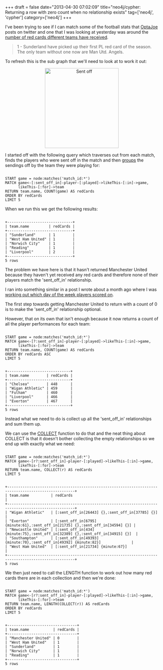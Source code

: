 +++
draft = false
date="2013-04-30 07:02:09"
title="neo4j/cypher: Returning a row with zero count when no relationship exists"
tag=['neo4j', 'cypher']
category=['neo4j']
+++

<p>I've been trying to see if I can match some of the football stats that <a href="https://twitter.com/OptaJoe">OptaJoe</a> posts on twitter and one that I was looking at yesterday was around the <a href="https://twitter.com/OptaJoe/status/328969438361690113">number of red cards different teams have received</a>.</p>


<blockquote>
1 - Sunderland have picked up their first PL red card of the season. The only team without one now are Man Utd. Angels.
</blockquote>

<p>To refresh this is the sub graph that we'll need to look at to work it out:</p>


<div align="center">
<img src="{{<siteurl>}}/uploads/2013/04/sent_off.png" alt="Sent off" title="sent_off.png" border="0" width="242" height="262" />
</div>

<p>I started off with the following query which traverses out from each match, finds the players who were sent off in the match and then <a href="http://www.markhneedham.com/blog/2013/02/17/neo4jcypher-sql-style-group-by-functionality/">groups</a> the sendings off by the team they were playing for:</p>



~~~cypher

START game = node:matches('match_id:*')
MATCH game<-[:sent_off_in]-player-[:played]->likeThis-[:in]->game, 
      likeThis-[:for]->team
RETURN team.name, COUNT(game) AS redCards
ORDER BY redCards
LIMIT 5
~~~

<p>When we run this we get the following results:</p>



~~~text

+------------------------------+
| team.name         | redCards |
+------------------------------+
| "Sunderland"      | 1        |
| "West Ham United" | 1        |
| "Norwich City"    | 1        |
| "Reading"         | 1        |
| "Liverpool"       | 2        |
+------------------------------+
5 rows
~~~

<p>The problem we have here is that it hasn't returned Manchester United because they haven't yet received any red cards and therefore none of their players match the 'sent_off_in' relationship.</p>


<p>I ran into something similar in a post I wrote about a month ago where I was <a href="http://www.markhneedham.com/blog/2013/03/20/neo4jcypher-getting-the-hang-of-the-with-statement/">working out which day of the week players scored on</a>.</p>


<p>The first step towards getting Manchester United to return with a count of 0 is to make the 'sent_off_in' relationship optional.</p>


<p>However, that on its own that isn't enough because it now returns a count of all the player performances for each team:</p>



~~~cypher

START game = node:matches('match_id:*')
MATCH game<-[?:sent_off_in]-player-[:played]->likeThis-[:in]->game, 
      likeThis-[:for]->team
RETURN team.name, COUNT(game) AS redCards
ORDER BY redCards ASC
LIMIT 5
~~~


~~~text

+-----------------------------+
| team.name        | redCards |
+-----------------------------+
| "Chelsea"        | 448      |
| "Wigan Athletic" | 459      |
| "Fulham"         | 460      |
| "Liverpool"      | 466      |
| "Everton"        | 467      |
+-----------------------------+
5 rows
~~~

<p>Instead what we need to do is collect up all the 'sent_off_in' relationships and sum them up.</p>


<p>We can use the <a href="http://www.markhneedham.com/blog/2013/03/20/neo4jcypher-with-collect-extract/">COLLECT</a> function to do that and the neat thing about COLLECT is that it doesn't bother collecting the empty relationships so we end up with exactly what we need:</p>



~~~cypher

START game = node:matches('match_id:*')
MATCH game<-[r?:sent_off_in]-player-[:played]->likeThis-[:in]->game, 
      likeThis-[:for]->team
RETURN team.name, COLLECT(r) AS redCards
LIMIT 5
~~~


~~~text

+-----------------------------------------------------------------------------------------------------+
| team.name          | redCards                                                                       |
+-----------------------------------------------------------------------------------------------------+
| "Wigan Athletic"   | [:sent_off_in[26443] {},:sent_off_in[37785] {}]                                |
| "Everton"          | [:sent_off_in[6795] {minute:61},:sent_off_in[21735] {},:sent_off_in[34594] {}] |
| "Newcastle United" | [:sent_off_in[434] {minute:75},:sent_off_in[32389] {},:sent_off_in[34915] {}]  |
| "Southampton"      | [:sent_off_in[49393] {minute:70},:sent_off_in[49392] {minute:82}]              |
| "West Ham United"  | [:sent_off_in[21734] {minute:67}]                                              |
+-----------------------------------------------------------------------------------------------------+
5 rows
~~~

<p>We then just need to call the LENGTH function to work out how many red cards there are in each collection and then we're done:</p>



~~~cypher

START game = node:matches('match_id:*')
MATCH game<-[r?:sent_off_in]-player-[:played]->likeThis-[:in]->game, 
      likeThis-[:for]->team
RETURN team.name, LENGTH(COLLECT(r)) AS redCards
ORDER BY redCards
LIMIT 5
~~~


~~~text

+--------------------------------+
| team.name           | redCards |
+--------------------------------+
| "Manchester United" | 0        |
| "West Ham United"   | 1        |
| "Sunderland"        | 1        |
| "Norwich City"      | 1        |
| "Reading"           | 1        |
+--------------------------------+
5 rows
~~~
